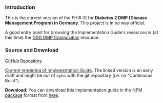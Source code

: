 ### Introduction

This is the current version of the FHIR IG for **Diabetes 2 DMP (Disease Management Program) in Germany**. This project is in no way official.

A good entry point for browsing the Implementation Guide's resources is (at this time) the [DDG DMP Composition](StructureDefinition-ddg-dmp-composition.html) resource.
### Source and Download

[GitHub Repository](https://github.com/michaelonken/dmp_diabetes)

[Current rendering of Implementation Guide](https://www.open-connections.de/dmp_diabetes/).
The linked version is an early draft and might be out of sync with the git repository (i.e. no "Continuous Build").

**Download**: You can download this implementation guide in the [NPM package](https://confluence.hl7.org/display/FHIR/NPM+Package+Specification) format from [here](package.tgz).